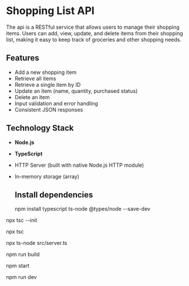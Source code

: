 # Shopping List API


The api is a RESTful service that allows users to manage their shopping items.
Users can add, view, update, and delete items from their shopping list, making
it easy to keep track of groceries and other shopping needs.


## Features

- Add a new shopping item
- Retrieve all items
- Retrieve a single item by ID
- Update an item (name, quantity, purchased status)
- Delete an item
- Input validation and error handling
- Consistent JSON responses

 ## Technology Stack

- **Node.js**
- **TypeScript**
- HTTP Server (built with native Node.js HTTP module)
- In-memory storage (array)

  ## Install dependencies
  
  npm install typescript ts-node @types/node --save-dev
  
npx tsc --init

npx tsc

npx ts-node src/server.ts

npm run build

npm start

npm run dev

